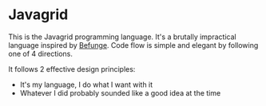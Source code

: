 # Javagrid

This is the Javagrid programming language. It's a brutally impractical language inspired by [Befunge](https://en.wikipedia.org/wiki/Befunge). Code flow is simple and elegant by following one of 4 directions.

It follows 2 effective design principles:
* It's my language, I do what I want with it
* Whatever I did probably sounded like a good idea at the time